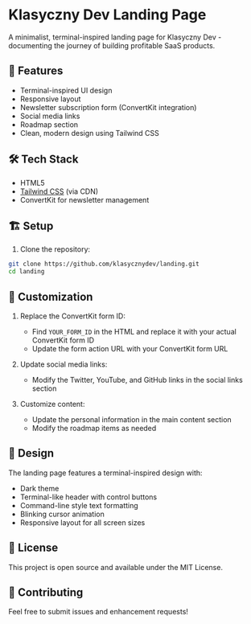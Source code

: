 # Klasyczny Dev Landing Page

A minimalist, terminal-inspired landing page for Klasyczny Dev - documenting the journey of building profitable SaaS products.

## 🚀 Features

- Terminal-inspired UI design
- Responsive layout
- Newsletter subscription form (ConvertKit integration)
- Social media links
- Roadmap section
- Clean, modern design using Tailwind CSS

## 🛠️ Tech Stack

- HTML5
- [Tailwind CSS](https://tailwindcss.com/) (via CDN)
- ConvertKit for newsletter management

## 🏗️ Setup

1. Clone the repository:
```bash
git clone https://github.com/klasycznydev/landing.git
cd landing
```

## 📝 Customization

1. Replace the ConvertKit form ID:
   - Find `YOUR_FORM_ID` in the HTML and replace it with your actual ConvertKit form ID
   - Update the form action URL with your ConvertKit form URL

2. Update social media links:
   - Modify the Twitter, YouTube, and GitHub links in the social links section

3. Customize content:
   - Update the personal information in the main content section
   - Modify the roadmap items as needed

## 🎨 Design

The landing page features a terminal-inspired design with:
- Dark theme
- Terminal-like header with control buttons
- Command-line style text formatting
- Blinking cursor animation
- Responsive layout for all screen sizes

## 📄 License

This project is open source and available under the MIT License.

## 🤝 Contributing

Feel free to submit issues and enhancement requests! 